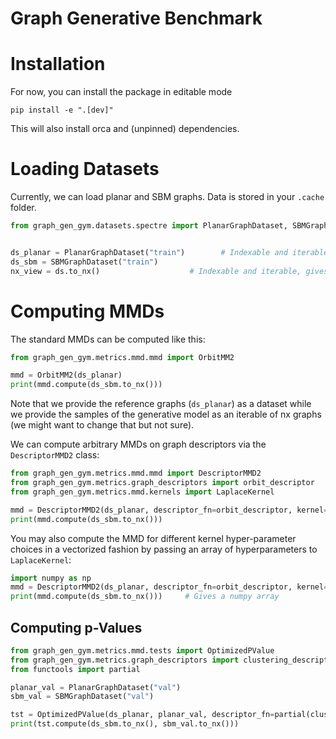 # Graph Generative Benchmark
# Installation
For now, you can install the package in editable mode

`pip install -e ".[dev]"`

This will also install orca and (unpinned) dependencies.

# Loading Datasets
Currently, we can load planar and SBM graphs. Data is stored in your `.cache` folder.
```python
from graph_gen_gym.datasets.spectre import PlanarGraphDataset, SBMGraphDataset


ds_planar = PlanarGraphDataset("train")        # Indexable and iterable, gives PyG graphs
ds_sbm = SBMGraphDataset("train")
nx_view = ds.to_nx()                    # Indexable and iterable, gives networkx graphs
```


# Computing MMDs
The standard MMDs can be computed like this:

```python
from graph_gen_gym.metrics.mmd.mmd import OrbitMM2

mmd = OrbitMM2(ds_planar)
print(mmd.compute(ds_sbm.to_nx()))
```

Note that we provide the reference graphs (`ds_planar`) as a dataset while we provide the samples of the generative model as an iterable of nx graphs (we might want to change that but not sure).

We can compute arbitrary MMDs on graph descriptors via the `DescriptorMMD2` class:

```python
from graph_gen_gym.metrics.mmd.mmd import DescriptorMMD2
from graph_gen_gym.metrics.graph_descriptors import orbit_descriptor
from graph_gen_gym.metrics.mmd.kernels import LaplaceKernel

mmd = DescriptorMMD2(ds_planar, descriptor_fn=orbit_descriptor, kernel=LaplaceKernel(lbd=0.2), variant="umve")
print(mmd.compute(ds_sbm.to_nx()))
```

You may also compute the MMD for different kernel hyper-parameter choices in a vectorized fashion by passing an array of hyperparameters to `LaplaceKernel`:

```python
import numpy as np
mmd = DescriptorMMD2(ds_planar, descriptor_fn=orbit_descriptor, kernel=LaplaceKernel(lbd=np.linspace(0.1, 5, 10)), variant="umve")
print(mmd.compute(ds_sbm.to_nx()))     # Gives a numpy array
```


## Computing p-Values

```python
from graph_gen_gym.metrics.mmd.tests import OptimizedPValue
from graph_gen_gym.metrics.graph_descriptors import clustering_descriptor
from functools import partial

planar_val = PlanarGraphDataset("val")
sbm_val = SBMGraphDataset("val")

tst = OptimizedPValue(ds_planar, planar_val, descriptor_fn=partial(clustering_descriptor, bins=100), kernel=LaplaceKernel(lbd=np.linspace(0.05, 5, 100)))
print(tst.compute(ds_sbm.to_nx(), sbm_val.to_nx()))
```

